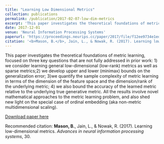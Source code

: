 ```yaml
---
title: "Learning Low Dimensional Metrics"
collection: publications
permalink: /publication/2017-02-07-low-dim-metrics
excerpt: 'This paper investigates the theoretical foundations of metric learning.'
date: 2017-12-01
venue: 'Neural Information Processing Systems'
paperurl: 'https://proceedings.neurips.cc/paper/2017/file/f12ee9734e1edf70ed02d9829018b3d9-Paper.pdf'
citation: '<b>Mason, B.</b>, Jain, L., & Nowak, R. (2017). Learning low-dimensional metrics. <i>Advances in neural information processing systems</i>, 30.'
---
```

This paper investigates the theoretical foundations of metric learning, focused on three key questions that are not fully addressed in prior work: 1) we consider learning general low-dimensional (low-rank) metrics as well as sparse metrics;2) we develop upper and lower (minimax) bounds on the generalization error; 3)we quantify the sample complexity of metric learning in terms of the dimension of the feature space and the dimension/rank of the underlying metric; 4) we also bound the accuracy of the learned metric relative to the underlying true generative metric. All the results involve novel mathematical approaches to the metric learning problem, and also shed new light on the special case of ordinal embedding (aka non-metric multidimensional scaling).

[Download paper here](https://proceedings.neurips.cc/paper/2017/file/f12ee9734e1edf70ed02d9829018b3d9-Paper.pdf)

Recommended citation: <b>Mason, B.</b>, Jain, L., & Nowak, R. (2017). Learning low-dimensional metrics. <i>Advances in neural information processing systems</i>, 30.
